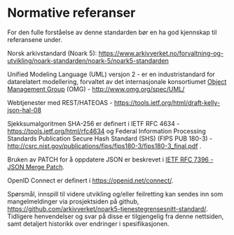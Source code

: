 # Normative referanser 

For den fulle forståelse av denne standarden bør en ha god kjennskap til
referansene under.

Norsk arkivstandard (Noark 5):
https://www.arkivverket.no/forvaltning-og-utvikling/noark-standarden/noark-5/noark5-standarden

Unified Modeling Language (UML) versjon 2 - er en industristandard
for datarelatert modellering, forvaltet av det internasjonale
konsortiumet [Object Management Group] (OMG) - http://www.omg.org/spec/UML/

[Object Management Group]: http://no.wikipedia.org/wiki/Object_Management_Group

Webtjenester med REST/HATEOAS -
https://tools.ietf.org/html/draft-kelly-json-hal-08

Sjekksumalgoritmen SHA-256 er definert i IETF RFC 4634 -
https://tools.ietf.org/html/rfc4634 og Federal Information Processing
Standards Publication Secure Hash Standard (SHS) (FIPS PUB 180-3) -
http://csrc.nist.gov/publications/fips/fips180-3/fips180-3_final.pdf .

Bruken av PATCH for å oppdatere JSON er beskrevet i [IETF RFC
7396 - JSON Merge Patch](https://tools.ietf.org/html/rfc7396).

OpenID Connect er definert i https://openid.net/connect/.

Spørsmål, innspill til videre utvikling og/eller feilretting kan
sendes inn som mangelmeldinger via prosjektsiden på github,
https://github.com/arkivverket/noark5-tjenestegrensesnitt-standard/.
Tidligere henvendelser og svar på disse er tilgjengelig fra denne
nettsiden, samt detaljert historikk over endringer i spesifikasjonen.

